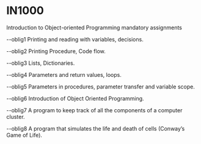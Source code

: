 # IN1000

Introduction to Object-oriented Programming mandatory assignments

--oblig1 Printing and reading with variables, decisions.

--oblig2 Printing Procedure, Code flow. 

--oblig3 Lists, Dictionaries.

--oblig4 Parameters and return values, loops.

--oblig5 Parameters in procedures, parameter transfer and variable scope.

--oblig6 Introduction of Object Oriented Programming.

--oblig7 A program to keep track of all the components of a computer cluster.

--oblig8 A program that simulates the life and death of cells (Conway’s Game of Life).

 
